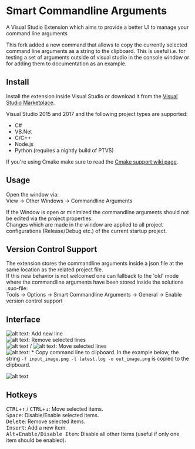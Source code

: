 # Smart Commandline Arguments 
A Visual Studio Extension which aims to provide a better UI to manage your command line arguments

This fork added a new command that allows to copy the currently selected command line arguments as a string to the clipboard. This is useful i.e. for testing a set of arguments outside of visual studio in the console window or for adding them to documentation as an example.

## Install
Install the extension inside Visual Studio or download it from the [Visual Studio Marketplace](https://marketplace.visualstudio.com/items?itemName=MBulli.SmartCommandlineArguments "Visual Studio Marketplace").

Visual Studio 2015 and 2017 and the following project types are supported:
- C#
- VB.Net
- C/C++ 
- Node.js
- Python (requires a nightly build of PTVS)

If you're using Cmake make sure to read the [Cmake support wiki page](https://github.com/MBulli/SmartCommandlineArgs/wiki/Cmake-support "Cmake").

## Usage
Open the window via:  
View → Other Windows → Commandline Arguments  
  
If the Window is open or minimized the commandline arguments should not be edited via the project properties.  
Changes which are made in the window are applied to all project configurations (Release/Debug etc.) of the current startup project.

## Version Control Support
The extension stores the commandline arguments inside a json file at the same location as the related project file.  
If this new behavior is not welcomed one can fallback to the 'old' mode where the commandline arguments have been stored inside the solutions .suo-file:  
Tools → Options → Smart Commandline Arguments → General → Enable version control support

## Interface
![alt text](https://github.com/MBulli/SmartCommandlineArgs/blob/master/Doc/Images/AddIcon.png "Add Button"): Add new line  
![alt text](https://github.com/MBulli/SmartCommandlineArgs/blob/master/Doc/Images/RemoveIcon.png "Remove Button"): Remove selected lines  
![alt text](https://github.com/MBulli/SmartCommandlineArgs/blob/master/Doc/Images/MoveUpIcon.png "Move Up Button") / ![alt text](https://github.com/MBulli/SmartCommandlineArgs/blob/master/Doc/Images/MoveDownIcon.png "Move Down Button"): Move selected lines  
 ![alt text](https://github.com/MBulli/SmartCommandlineArgs/blob/master/Doc/Images/CopyCommandlineIcon.png "Copy commandline to clipboard"): * Copy command line to clipboard. In the example below, the string `-f input_image.png -l latest.log -o out_image.png` is copied to the clipboard.
 
![alt text](https://github.com/MBulli/SmartCommandlineArgs/blob/master/Doc/Images/example.png "Commandline Arguments Window")


## Hotkeys
<kbd>CTRL</kbd>+<kbd>↑</kbd> / <kbd>CTRL</kbd>+<kbd>↓</kbd>: Move selected items.  
<kbd>Space</kbd>: Disable/Enable selected items.  
<kbd>Delete</kbd>: Remove selected items.  
<kbd>Insert</kbd>: Add a new item.  
<kbd>Alt</kbd>+<kbd>Enable/Disable Item</kbd>: Disable all other Items (useful if only one item should be enabled).
